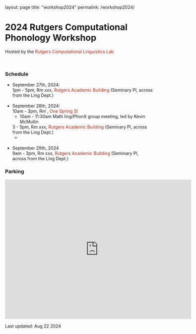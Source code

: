 layout: page
title: "workshop2024"
permalink: /workshop2024/


<!DOCTYPE html>
<html>
<head>
  <meta charset="utf-8">
  <meta name="author" content="Adam Jardine">
  <title>Rutgers MathLing Group </title>
  <style type="text/css">code{white-space: pre;}</style>
  <!--[if lt IE 9]>
    <script src="https://html5shim.googlecode.com/svn/trunk/html5.js"></script>
  <![endif]-->
  <link rel="stylesheet" href="../style.css">
  <meta name="description" content="Rutgers Mathling Group">
  <meta name="keywords" content="linguistics,Rutgers,phonology,syntax,semantics,mathematical linguistics,computational linguistics">
  <link href='https://fonts.googleapis.com/css?family=Lato:300,400' rel='stylesheet' type='text/css'>
  <link href="https://fonts.googleapis.com/css?family=Raleway:800&display=swap" rel="stylesheet"> 
	
<style>	
a:link, a:visited, a:active {
  	color: #B82814;
  	text-decoration: none;
  	display: inline-block; 
}
a:hover {
	color: #E5260C;
}
</style>
</head>

<body style="margin: 3% 25% 5% 15%">
<!-- <img style="width:660px;height:200px" src="lab.jpg"> -->

<h1 id="rucll">2024 Rutgers Computational Phonology Workshop</h1>

<p class="contact">
  Hosted by the <a href="https://rucll.github.io/">Rutgers Computational Linguistics Lab</a></br>
</p></br>

<h3>Schedule</h3>

<ul>
  <li>
    September 27th, 2024:<br/>
    1pm - 5pm, Rm xxx, <a href="https://goo.gl/maps/7Q8RMg5b4dC2">Rutgers Academic Building</a> (Seminary Pl, across from the Ling Dept.) 
  </li>

  <br/>
  
  <li>
    September 28th, 2024:<br/>
    10am - 3pm, Rm , <a href="https://goo.gl/maps/SBi1FVxsc292">One Spring St</a>
	<ul>
	  <li>
	    10am  - 11:30am Math ling/PhonX group meeting, led by Kevin McMullin</br>
	  </li>
	</ul>
	3 - 5pm, Rm xxx, <a href="https://goo.gl/maps/7Q8RMg5b4dC2">Rutgers Academic Building</a> (Seminary Pl, across from the Ling Dept.) 
	<ul>
	  <li>
	  </li>
	</ul>
  </li>

  <br/>

  <li>September 29th, 2024</br>
    9am - 3pm, Rm xxx, <a href="https://goo.gl/maps/7Q8RMg5b4dC2">Rutgers Academic Building</a> (Seminary Pl, across from the Ling Dept.) 
</ul>

<h3>Parking</h3>

<iframe src="https://www.google.com/maps/embed?pb=!1m18!1m12!1m3!1d2551.285059339139!2d-74.44690078570017!3d40.497242739981985!2m3!1f0!2f0!3f0!3m2!1i1024!2i768!4f13.1!3m3!1m2!1s0x0%3A0x70e711073d8bf62e!2sGateway+Garage!5e0!3m2!1sen!2sus!4v1540329199031" width="600" height="450" frameborder="0" style="border:0" allowfullscreen></iframe>

<!--
<ul class="nav">
  <li><a href="index.html">Home</a></li>
  <li><a href="papers.html">Papers</a></li>
  <li><a href="presentations.html">Presentations</a></li>
  <li><a href="teaching.html">Teaching</a></li>
  <li><a href="files/cv.pdf">CV (pdf)</a></li>
</ul>

<div style="margin-left:20%;padding:1px 16px;">

  
  <p> <img src="files/me.jpg" alt="Mug shot" style="float:right;height:170px;">
 
    I'm an Assistant Professor of phonology at the Rutgers <a href="https://ling.rutgers.edu">Department of Linguistics</a>.</p>

  
</div>

<br/>
-->
<p class="footer">
Last updated: Aug 22 2024<br>
</p>
</body>
</html>
